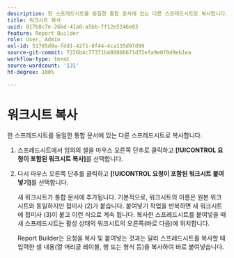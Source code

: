 ```yaml
---
description: 한 스프레드시트를 동일한 통합 문서에 있는 다른 스프레드시트로 복사합니다.
title: 워크시트 복사
uuid: 817b8c7e-26bd-41a0-a5bb-ff12e5246e03
feature: Report Builder
role: User, Admin
exl-id: 51785d9a-fdd1-42f1-8f44-4ca135d97d99
source-git-commit: 7226b4c77371b486006671d72efa9e0f0d9eb1ea
workflow-type: tm+mt
source-wordcount: '131'
ht-degree: 100%

---
```


# 워크시트 복사

한 스프레드시트를 동일한 통합 문서에 있는 다른 스프레드시트로 복사합니다.

1. 스프레드시트에서 임의의 셀을 마우스 오른쪽 단추로 클릭하고 **[!UICONTROL 요청이 포함된 워크시트 복사]**&#x200B;를 선택합니다.
1. 다시 마우스 오른쪽 단추를 클릭하고 **[!UICONTROL 요청이 포함된 워크시트 붙여넣기]**&#x200B;를 선택합니다.

   새 워크시트가 통합 문서에 추가됩니다. 기본적으로, 워크시트의 이름은 원본 워크시트와 동일하지만 접미사 (2)가 붙습니다. 붙여넣기 작업을 반복하면 새 워크시트에 접미사 (3)이 붙고 이런 식으로 계속 됩니다. 복사한 스프레드시트를 붙여넣을 때 새 스프레드시트는 활성 상태의 워크시트의 오른쪽(바로 다음)에 위치합니다.

   Report Builder는 요청을 복사 및 붙여넣는 것과는 달리 스프레드시트를 복사할 때 입력한 셀 내용(열 머리글 레이블, 행 또는 형식 등)을 복사하여 바로 붙여넣습니다.
